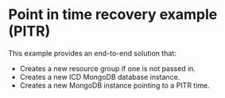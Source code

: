 # Point in time recovery example (PITR)

This example provides an end-to-end solution that:

- Creates a new resource group if one is not passed in.
- Creates a new ICD MongoDB database instance.
- Creates a new MongoDB instance pointing to a PITR time.
